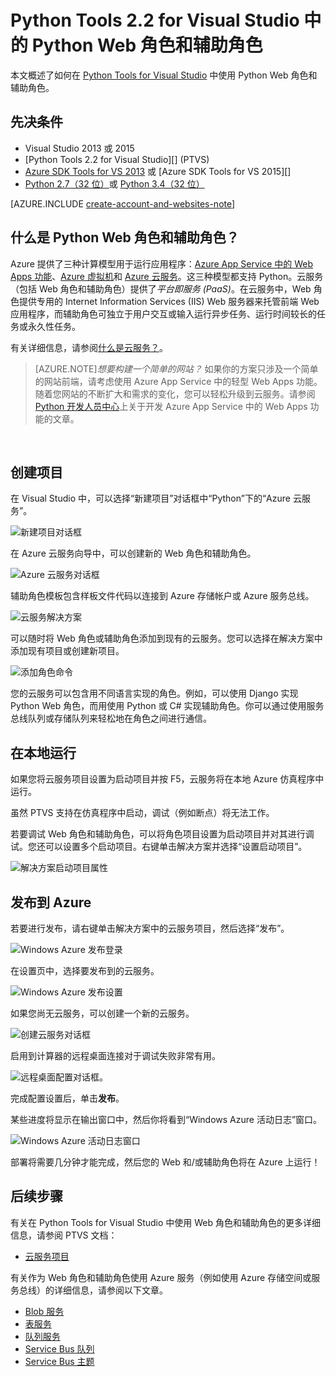 <properties
	pageTitle="Python Tools 2.2 for Visual Studio 中的 Python Web 角色和辅助角色 | Windows Azure"
	description="有关使用 Python Tools for Visual Studio 来创建包括 Web 角色和辅助角色的 Azure 云服务的概述。"
	services=""
	documentationCenter="python"
	authors="huguesv"
	manager="wpickett"
	editor=""/>

<tags
	ms.service="cloud-services"
	ms.date="08/30/2015"
	wacn.date="11/12/2015"/>




# Python Tools 2.2 for Visual Studio 中的 Python Web 角色和辅助角色

本文概述了如何在 [Python Tools for Visual Studio][] 中使用 Python Web 角色和辅助角色。

## 先决条件

 - Visual Studio 2013 或 2015
 - [Python Tools 2.2 for Visual Studio][] (PTVS)
 - [Azure SDK Tools for VS 2013][] 或 [Azure SDK Tools for VS 2015][]
 - [Python 2.7（32 位）][]或 [Python 3.4（32 位）][]

[AZURE.INCLUDE [create-account-and-websites-note](../includes/create-account-and-websites-note.md)]

## 什么是 Python Web 角色和辅助角色？

Azure 提供了三种计算模型用于运行应用程序：[Azure App Service 中的 Web Apps 功能][execution model-web sites]、[Azure 虚拟机][execution model-vms]和 [Azure 云服务][execution model-cloud services]。这三种模型都支持 Python。云服务（包括 Web 角色和辅助角色）提供了*平台即服务 (PaaS)*。在云服务中，Web 角色提供专用的 Internet Information Services (IIS) Web 服务器来托管前端 Web 应用程序，而辅助角色可独立于用户交互或输入运行异步任务、运行时间较长的任务或永久性任务。

有关详细信息，请参阅[什么是云服务？]。

> [AZURE.NOTE]*想要构建一个简单的网站？*
如果你的方案只涉及一个简单的网站前端，请考虑使用 Azure App Service 中的轻型 Web Apps 功能。随着您网站的不断扩大和需求的变化，您可以轻松升级到云服务。请参阅 <a href="/develop/python/">Python 开发人员中心</a>上关于开发 Azure App Service 中的 Web Apps 功能的文章。
<br />


## 创建项目

在 Visual Studio 中，可以选择“新建项目”对话框中“Python”下的“Azure 云服务”。

![新建项目对话框](./media/cloud-services-python-ptvs/new-project-cloud-service.png)

在 Azure 云服务向导中，可以创建新的 Web 角色和辅助角色。

![Azure 云服务对话框](./media/cloud-services-python-ptvs/new-service-wizard.png)

辅助角色模板包含样板文件代码以连接到 Azure 存储帐户或 Azure 服务总线。

![云服务解决方案](./media/cloud-services-python-ptvs/worker.png)

可以随时将 Web 角色或辅助角色添加到现有的云服务。您可以选择在解决方案中添加现有项目或创建新项目。

![添加角色命令](./media/cloud-services-python-ptvs/add-new-or-existing-role.png)

您的云服务可以包含用不同语言实现的角色。例如，可以使用 Django 实现 Python Web 角色，而用使用 Python 或 C# 实现辅助角色。你可以通过使用服务总线队列或存储队列来轻松地在角色之间进行通信。

## 在本地运行

如果您将云服务项目设置为启动项目并按 F5，云服务将在本地 Azure 仿真程序中运行。

虽然 PTVS 支持在仿真程序中启动，调试（例如断点）将无法工作。

若要调试 Web 角色和辅助角色，可以将角色项目设置为启动项目并对其进行调试。您还可以设置多个启动项目。右键单击解决方案并选择“设置启动项目”。

![解决方案启动项目属性](./media/cloud-services-python-ptvs/startup.png)

## 发布到 Azure

若要进行发布，请右键单击解决方案中的云服务项目，然后选择“发布”。

![Windows Azure 发布登录](./media/cloud-services-python-ptvs/publish-sign-in.png)

在设置页中，选择要发布到的云服务。

![Windows Azure 发布设置](./media/cloud-services-python-ptvs/publish-settings.png)

如果您尚无云服务，可以创建一个新的云服务。

![创建云服务对话框](./media/cloud-services-python-ptvs/publish-create-cloud-service.png)

启用到计算器的远程桌面连接对于调试失败非常有用。

![远程桌面配置对话框。](./media/cloud-services-python-ptvs/publish-remote-desktop-configuration.png)

完成配置设置后，单击**发布**。

某些进度将显示在输出窗口中，然后你将看到“Windows Azure 活动日志”窗口。

![Windows Azure 活动日志窗口](./media/cloud-services-python-ptvs/publish-activity-log.png)

部署将需要几分钟才能完成，然后您的 Web 和/或辅助角色将在 Azure 上运行！

## 后续步骤

有关在 Python Tools for Visual Studio 中使用 Web 角色和辅助角色的更多详细信息，请参阅 PTVS 文档：

- [云服务项目][]

有关作为 Web 角色和辅助角色使用 Azure 服务（例如使用 Azure 存储空间或服务总线）的详细信息，请参阅以下文章。

- [Blob 服务][]
- [表服务][]
- [队列服务][]
- [Service Bus 队列][]
- [Service Bus 主题][]


<!--Link references-->

[什么是云服务？]: /documentation/articles/cloud-services-what-is
[execution model-web sites]: /documentation/articles/fundamentals-application-models/#WebSites
[execution model-vms]: /documentation/articles/fundamentals-application-models/#VMachine
[execution model-cloud services]: /documentation/articles/fundamentals-application-models/#CloudServices
[Python Developer Center]: /develop/python/

[Blob 服务]: /documentation/articles/storage-python-how-to-use-blob-storage
[队列服务]: /documentation/articles/storage-python-how-to-use-queue-storage
[表服务]: /documentation/articles/storage-python-how-to-use-table-storage
[Service Bus 队列]: /documentation/articles/service-bus-python-how-to-use-queues
[Service Bus 主题]: /documentation/articles/service-bus-python-how-to-use-topics-subscriptions


<!--External Link references-->

[Python Tools for Visual Studio]: http://pytools.codeplex.com
[Python Tools for Visual Studio Documentation]: http://pytools.codeplex.com/documentation
[云服务项目]: http://pytools.codeplex.com/wikipage?title=Features%20Cloud%20Project

[Python Tools 2.1 for Visual Studio]: http://go.microsoft.com/fwlink/?LinkId=517189
[Azure SDK Tools for VS 2013]: http://go.microsoft.com/fwlink/?LinkId=323510
[Azure SDK Tools for VS 2012]: http://go.microsoft.com/fwlink/?LinkId=323511
[Python 2.7（32 位）]: http://go.microsoft.com/fwlink/?LinkId=517190
[Python 3.4（32 位）]: http://go.microsoft.com/fwlink/?LinkId=517191

<!---HONumber=79-->